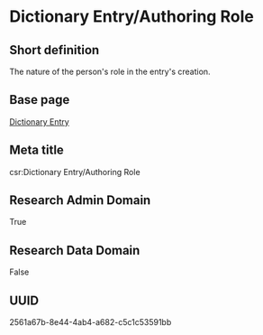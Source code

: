 # Dictionary Entry/Authoring Role
## Short definition
The nature of the person's role in the entry's creation.
## Base page
[Dictionary Entry](https://github.com/EuroCRIS/CASRAI-Dictionairies/blob/main/Objects/Dictionary%20Entry.md)
## Meta title
csr:Dictionary Entry/Authoring Role
## Research Admin Domain
True
## Research Data Domain
False
## UUID
2561a67b-8e44-4ab4-a682-c5c1c53591bb
